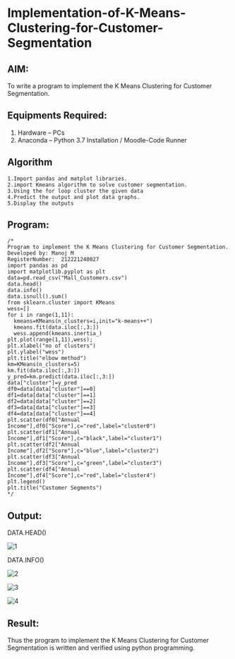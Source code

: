 # Implementation-of-K-Means-Clustering-for-Customer-Segmentation

## AIM:
To write a program to implement the K Means Clustering for Customer Segmentation.

## Equipments Required:
1. Hardware – PCs
2. Anaconda – Python 3.7 Installation / Moodle-Code Runner

## Algorithm
~~~
1.Import pandas and matplot libraries.
2.import Kmeans algorithm to solve customer segmentation.
3.Using the for loop cluster the given data
4.Predict the output and plot data graphs.
5.Display the outputs
~~~
## Program:
```
/*
Program to implement the K Means Clustering for Customer Segmentation.
Developed by: Manoj M
RegisterNumber:  212221240027
import pandas as pd
import matplotlib.pyplot as plt
data=pd.read_csv("Mall_Customers.csv")
data.head()
data.info()
data.isnull().sum()
from sklearn.cluster import KMeans
wess=[]
for i in range(1,11):
  kmeans=KMeans(n_clusters=i,init="k-means++")
  kmeans.fit(data.iloc[:,3:])
  wess.append(kmeans.inertia_)
plt.plot(range(1,11),wess);
plt.xlabel("no of clusters")
plt.ylabel("wess")
plt.title("elbow method")
km=KMeans(n_clusters=5)
km.fit(data.iloc[:,3:])
y_pred=km.predict(data.iloc[:,3:])
data["cluster"]=y_pred
df0=data[data["cluster"]==0]
df1=data[data["cluster"]==1]
df2=data[data["cluster"]==2]
df3=data[data["cluster"]==3]
df4=data[data["cluster"]==4]
plt.scatter(df0["Annual Income"],df0["Score"],c="red",label="cluster0")
plt.scatter(df1["Annual Income"],df1["Score"],c="black",label="cluster1")
plt.scatter(df2["Annual Income"],df2["Score"],c="blue",label="cluster2")
plt.scatter(df3["Annual Income"],df3["Score"],c="green",label="cluster3")
plt.scatter(df4["Annual Income"],df4["Score"],c="red",label="cluster4")
plt.legend()
plt.title("Customer Segments")
*/
```

## Output:
DATA.HEAD()



![1](https://user-images.githubusercontent.com/94588708/173183785-7e200c94-32d6-4a42-9c37-daf220668096.png)



DATA.INFO()




![2](https://user-images.githubusercontent.com/94588708/173183801-c8d17c9f-c9e2-480d-934e-e351b34fe9cb.png)

![3](https://user-images.githubusercontent.com/94588708/173183814-3f79336b-9c41-44b5-a962-9697a674d5c2.png)

![4](https://user-images.githubusercontent.com/94588708/173183824-419e2ae8-6013-4dc9-99fd-79d95ff1699e.png)










## Result:
Thus the program to implement the K Means Clustering for Customer Segmentation is written and verified using python programming.
